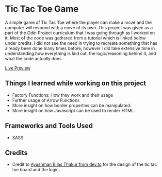 # Tic Tac Toe Game

A simple game of Tic Tac Toe where the player can make a move and the computer will respond with a move of its own. This project was given as a part of the Odin Project curriculum that I was going through as I worked on it. Most of the code was gathered from a tutorial which is linked below under credits. I did not see the need in trying to recreate something that has already been done many times before, however I did take extensive time in understanding how everything is laid out, the logic/reasoning behind it, and what the code actually does. 

[Live Preview](https://vurnex.github.io/tic-tac-toe/)

## Things I learned while working on this project

- Factory Functions: How they work and their usage
- Further usage of Arrow Functions
- More insight on how border properties can be manipulated.
- More insight on how Javascript can be used to render HTML.

## Frameworks and Tools Used

- SASS

## Credits

- Credit to [Ayushman Bilas Thakur from dev.to](https://dev.to/ayushmanbthakur/how-to-make-tic-tac-toe-in-browser-with-html-css-and-js-28ed) for the design of the tic tac toe board and the logic.